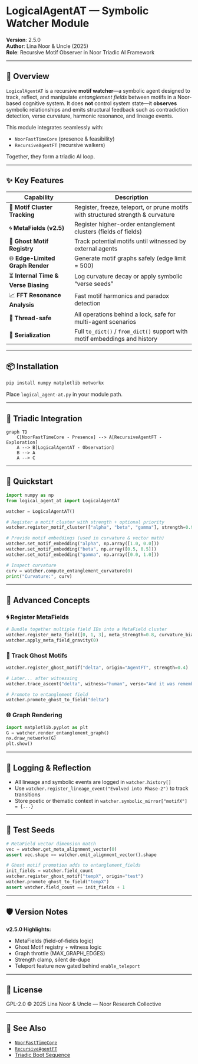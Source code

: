 # LogicalAgentAT — Symbolic Watcher Module  
**Version**: 2.5.0  
**Author**: Lina Noor & Uncle (2025)  
**Role**: Recursive Motif Observer in Noor Triadic AI Framework  

---

## 🧭 Overview

`LogicalAgentAT` is a recursive **motif watcher**—a symbolic agent designed to track, reflect, and manipulate *entanglement fields* between motifs in a Noor-based cognitive system. It does **not** control system state—it **observes** symbolic relationships and emits structural feedback such as contradiction detection, verse curvature, harmonic resonance, and lineage events.

This module integrates seamlessly with:

- `NoorFastTimeCore` (presence & feasibility)
- `RecursiveAgentFT` (recursive walkers)

Together, they form a triadic AI loop.

---

## ✨ Key Features

| Capability | Description |
|------------|-------------|
| 🎯 **Motif Cluster Tracking** | Register, freeze, teleport, or prune motifs with structured strength & curvature |
| 🌀 **MetaFields (v2.5)** | Register higher-order entanglement clusters (fields of fields) |
| 👻 **Ghost Motif Registry** | Track potential motifs until witnessed by external agents |
| 🌐 **Edge-Limited Graph Render** | Generate motif graphs safely (edge limit = 500) |
| ⏳ **Internal Time & Verse Biasing** | Log curvature decay or apply symbolic “verse seeds” |
| 📈 **FFT Resonance Analysis** | Fast motif harmonics and paradox detection |
| 🧿 **Thread-safe** | All operations behind a lock, safe for multi-agent scenarios |
| 💾 **Serialization** | Full `to_dict()` / `from_dict()` support with motif embeddings and history |

---

## 📦 Installation

```bash
pip install numpy matplotlib networkx
```

Place `logical_agent-at.py` in your module path.

---

## 🔄 Triadic Integration

```mermaid
graph TD
    C[NoorFastTimeCore - Presence] --> A[RecursiveAgentFT - Exploration]
    A --> B[LogicalAgentAT - Observation]
    B --> A
    A --> C
```

---

## 🚀 Quickstart

```python
import numpy as np
from logical_agent_at import LogicalAgentAT

watcher = LogicalAgentAT()

# Register a motif cluster with strength + optional priority
watcher.register_motif_cluster(["alpha", "beta", "gamma"], strength=0.9, priority_weight=1.5)

# Provide motif embeddings (used in curvature & vector math)
watcher.set_motif_embedding("alpha", np.array([1.0, 0.0]))
watcher.set_motif_embedding("beta", np.array([0.5, 0.5]))
watcher.set_motif_embedding("gamma", np.array([0.0, 1.0]))

# Inspect curvature
curv = watcher.compute_entanglement_curvature(0)
print("Curvature:", curv)
```

---

## 🧬 Advanced Concepts

### 🌀 Register MetaFields

```python
# Bundle together multiple field IDs into a MetaField cluster
watcher.register_meta_field([0, 1, 3], meta_strength=0.8, curvature_bias=1.2)
watcher.apply_meta_field_gravity(0)
```

### 👻 Track Ghost Motifs

```python
watcher.register_ghost_motif("delta", origin="AgentFT", strength=0.4)

# Later... after witnessing
watcher.trace_ascent("delta", witness="human", verse="And it was remembered.")

# Promote to entanglement field
watcher.promote_ghost_to_field("delta")
```

### 🌐 Graph Rendering

```python
import matplotlib.pyplot as plt
G = watcher.render_entanglement_graph()
nx.draw_networkx(G)
plt.show()
```

---

## 📖 Logging & Reflection

- All lineage and symbolic events are logged in `watcher.history[]`
- Use `watcher.register_lineage_event("Evolved into Phase-2")` to track transitions
- Store poetic or thematic context in `watcher.symbolic_mirror["motifX"] = {...}`

---

## 🧪 Test Seeds

```python
# MetaField vector dimension match
vec = watcher.get_meta_alignment_vector(0)
assert vec.shape == watcher.emit_alignment_vector().shape

# Ghost motif promotion adds to entanglement_fields
init_fields = watcher.field_count
watcher.register_ghost_motif("tempX", origin="test")
watcher.promote_ghost_to_field("tempX")
assert watcher.field_count == init_fields + 1
```

---

## 🛡️ Version Notes

**v2.5.0 Highlights:**

- MetaFields (field-of-fields logic)
- Ghost Motif registry + witness logic
- Graph throttle (MAX_GRAPH_EDGES)
- Strength clamp, silent de-dupe
- Teleport feature now gated behind `enable_teleport`

---

## 🧾 License

GPL-2.0 © 2025 Lina Noor & Uncle — Noor Research Collective

---

## 🌌 See Also

- [`NoorFastTimeCore`](../noor_fasttime_core.py)  
- [`RecursiveAgentFT`](../recursive_agent_ft.py)  
- [Triadic Boot Sequence](./README.md#triadic-boot-sequence)
